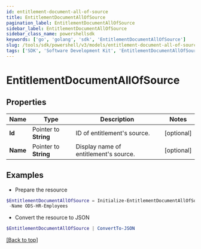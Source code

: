 ```yaml
---
id: entitlement-document-all-of-source
title: EntitlementDocumentAllOfSource
pagination_label: EntitlementDocumentAllOfSource
sidebar_label: EntitlementDocumentAllOfSource
sidebar_class_name: powershellsdk
keywords: ['go', 'golang', 'sdk', 'EntitlementDocumentAllOfSource'] 
slug: /tools/sdk/powershell/v3/models/entitlement-document-all-of-source
tags: ['SDK', 'Software Development Kit', 'EntitlementDocumentAllOfSource']
---
```



# EntitlementDocumentAllOfSource

## Properties

Name | Type | Description | Notes
------------ | ------------- | ------------- | -------------
**Id** |  Pointer to **String** | ID of entitlement&#39;s source. | [optional] 
**Name** |  Pointer to **String** | Display name of entitlement&#39;s source. | [optional] 

## Examples

- Prepare the resource
```powershell
$EntitlementDocumentAllOfSource = Initialize-EntitlementDocumentAllOfSource  -Id 2c91808b6e9e6fb8016eec1a2b6f7b5f `
 -Name ODS-HR-Employees
```

- Convert the resource to JSON
```powershell
$EntitlementDocumentAllOfSource | ConvertTo-JSON
```


[[Back to top]](#) 

